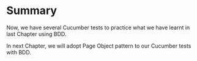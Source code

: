 # Summary

Now, we have several Cucumber tests to practice what we have learnt in last Chapter using BDD.

In next Chapter, we will adopt Page Object pattern to our Cucumber tests with BDD.
